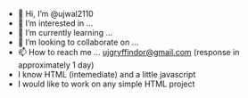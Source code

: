 - 👋 Hi, I’m @ujwal2110
- 👀 I’m interested in ...
- 🌱 I’m currently learning ...
- 💞️ I’m looking to collaborate on ...
- 📫 How to reach me ... ujgryffindor@gmail.com (response in approximately 1 day)
- I know HTML (intemediate) and a little javascript
- I would like to work on any simple HTML project
<!---
ujwal2110/ujwal2110 is a ✨ special ✨ repository because its `README.md` (this file) appears on your GitHub profile.
You can click the Preview link to take a look at your changes.
--->
